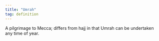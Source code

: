 ```yaml
---
title: "Umrah"
tag: definition
---
```

A pilgrimage to Mecca; differs from hajj in that Umrah can be undertaken any time of year.
